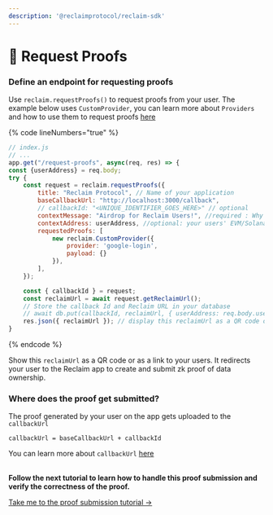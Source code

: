 ```yaml
---
description: '@reclaimprotocol/reclaim-sdk'
---
```


# 💫 Request Proofs

### Define an endpoint for requesting proofs

Use `reclaim.requestProofs()` to request proofs from your user. The example below uses `CustomProvider`, you can learn more about `Providers` and how to use them to request proofs [here](../../../glossary/provider.md)

{% code lineNumbers="true" %}
```javascript
// index.js
// ...
app.get("/request-proofs", async(req, res) => {
const {userAddress} = req.body;
try {
    const request = reclaim.requestProofs({
        title: "Reclaim Protocol", // Name of your application
        baseCallbackUrl: "http://localhost:3000/callback", 
        // callbackId: "<UNIQUE_IDENTIFIER_GOES_HERE>" // optional
        contextMessage: "Airdrop for Reclaim Users!", //required : Why you are requesting this proof. Displayed on the user's device while creating the proof
        contextAddress: userAddress, //optional: your users' EVM/Solana/Bitcoin wallet address if you are planning to use this proof for NFT or Coin drops
        requestedProofs: [
            new reclaim.CustomProvider({
                provider: 'google-login',
                payload: {}
            }),
        ],
    });

    const { callbackId } = request;
    const reclaimUrl = await request.getReclaimUrl();
    // Store the callback Id and Reclaim URL in your database
    // await db.put(callbackId, reclaimUrl, { userAddress: req.body.userAddress, param1 : req.body.param1 })
    res.json({ reclaimUrl }); // display this reclaimUrl as a QR code on laptop or as a link on mobile devices for users to initiate creating proofs
}
```
{% endcode %}

Show this `reclaimUrl` as a QR code or as a link to your users. It redirects your user to the Reclaim app to create and submit zk proof of data ownership.

### Where does the proof get submitted?

The proof generated by your user on the app gets uploaded to the `callbackUrl`

`callbackUrl = baseCallbackUrl + callbackId`

You can learn more about `callbackUrl` [here](../../../glossary/callbackurl.md)

\
**Follow the next tutorial to learn how to handle this proof submission and verify the correctness of the proof.**&#x20;

[Take me to the proof submission tutorial ->](handle-proof-submission.md)
